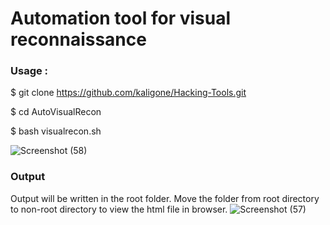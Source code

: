 # Automation tool for visual reconnaissance

### Usage :
  $ git clone https://github.com/kaligone/Hacking-Tools.git
  
  $ cd AutoVisualRecon
  
  $ bash visualrecon.sh
  
![Screenshot (58)](https://user-images.githubusercontent.com/61344302/209354012-30b5c873-9771-42d6-9686-58a239373c2e.png)

### Output
Output will be written in the root folder. Move the folder from root directory to non-root directory to view the html file in browser.
![Screenshot (57)](https://user-images.githubusercontent.com/61344302/209354962-eb150c85-70ec-491d-8265-6d751f94f5b1.png)

